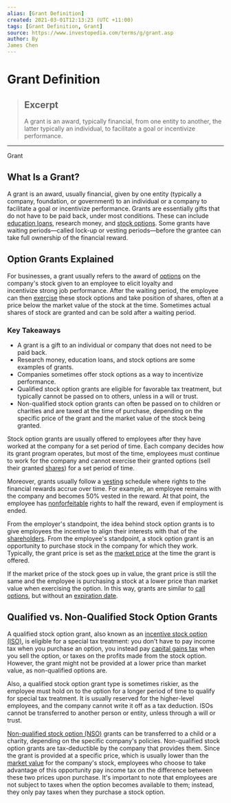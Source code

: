 ```yaml
---
alias: [Grant Definition]
created: 2021-03-01T12:13:23 (UTC +11:00)
tags: [Grant Definition, Grant]
source: https://www.investopedia.com/terms/g/grant.asp
author: By
James Chen
---
```


# Grant Definition

> ## Excerpt
> A grant is an award, typically financial, from one entity to another, the latter typically an individual, to facilitate a goal or incentivize performance.

---

Grant
## What Is a Grant?

A grant is an award, usually financial, given by one entity (typically a company, foundation, or government) to an individual or a company to facilitate a goal or incentivize performance. Grants are essentially gifts that do not have to be paid back, under most conditions. These can include [education loans](https://www.investopedia.com/terms/e/education-loan.asp), research money, and [stock options](https://www.investopedia.com/terms/s/stockoption.asp). Some grants have waiting periods—called lock-up or vesting periods—before the grantee can take full ownership of the financial reward.

## Option Grants Explained

For businesses, a grant usually refers to the award of [options](https://www.investopedia.com/terms/o/option.asp) on the company's stock given to an employee to elicit loyalty and incentivize strong job performance. After the waiting period, the employee can then [exercise](https://www.investopedia.com/terms/e/exercise.asp) these stock options and take position of shares, often at a price below the market value of the stock at the time. Sometimes actual shares of stock are granted and can be sold after a waiting period.

### Key Takeaways

-   A grant is a gift to an individual or company that does not need to be paid back.
-   Research money, education loans, and stock options are some examples of grants.
-   Companies sometimes offer stock options as a way to incentivize performance.
-   Qualified stock option grants are eligible for favorable tax treatment, but typically cannot be passed on to others, unless in a will or trust.
-   Non-qualified stock option grants can often be passed on to children or charities and are taxed at the time of purchase, depending on the specific price of the grant and the market value of the stock being granted.

Stock option grants are usually offered to employees after they have worked at the company for a set period of time. Each company decides how its grant program operates, but most of the time, employees must continue to work for the company and cannot exercise their granted options (sell their granted [shares](https://www.investopedia.com/terms/s/shares.asp)) for a set period of time.

Moreover, grants usually follow a [vesting](https://www.investopedia.com/terms/v/vesting.asp) schedule where rights to the financial rewards accrue over time. For example, an employee remains with the company and becomes 50% vested in the reward. At that point, the employee has [nonforfeitable](https://www.investopedia.com/terms/n/nonforfeiture-clause.asp) rights to half the reward, even if employment is ended.

From the employer's standpoint, the idea behind stock option grants is to give employees the incentive to align their interests with that of the [shareholders](https://www.investopedia.com/terms/s/shareholder.asp). From the employee's standpoint, a stock option grant is an opportunity to purchase stock in the company for which they work. Typically, the grant price is set as the [market price](https://www.investopedia.com/terms/m/market-price.asp) at the time the grant is offered.

If the market price of the stock goes up in value, the grant price is still the same and the employee is purchasing a stock at a lower price than market value when exercising the option. In this way, grants are similar to [call options](https://www.investopedia.com/terms/c/calloption.asp), but without an [expiration date](https://www.investopedia.com/terms/e/expirationdate.asp).

## Qualified vs. Non-Qualified Stock Option Grants

A qualified stock option grant, also known as an [incentive stock option (ISO)](https://www.investopedia.com/terms/i/iso.asp), is eligible for a special tax treatment: you don't have to pay income tax when you purchase an option, you instead pay [capital gains tax](https://www.investopedia.com/terms/c/capital_gains_tax.asp) when you sell the option, or taxes on the profits made from the stock option. However, the grant might not be provided at a lower price than market value, as non-qualified options are.

Also, a qualified stock option grant type is sometimes riskier, as the employee must hold on to the option for a longer period of time to qualify for special tax treatment. It is usually reserved for the higher-level employees, and the company cannot write it off as a tax deduction. ISOs cannot be transferred to another person or entity, unless through a will or trust.

[Non-qualified stock option (NSO)](https://www.investopedia.com/terms/n/nso.asp) grants can be transferred to a child or a charity, depending on the specific company's policies. Non-qualified stock option grants are tax-deductible by the company that provides them. Since the grant is provided at a specific price, which is usually lower than the [market value](https://www.investopedia.com/terms/m/marketvalue.asp) for the company's stock, employees who choose to take advantage of this opportunity pay income tax on the difference between these two prices upon purchase. It's important to note that employees are not subject to taxes when the option becomes available to them; instead, they only pay taxes when they purchase a stock option.
